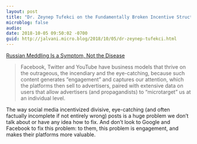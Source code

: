 ```yaml
---
layout: post
title: "Dr. Zeynep Tufekci on the Fundamentally Broken Incentive Structure in Social Media Business Models"
microblog: false
audio: 
date: 2018-10-05 09:50:02 -0700
guid: http://jalvani.micro.blog/2018/10/05/dr-zeynep-tufekci.html
---
```

[Russian Meddling Is a Symptom, Not the Disease](https://www.nytimes.com/2018/10/03/opinion/midterms-facebook-foreign-meddling.html)

>Facebook, Twitter and YouTube have business models that thrive on the outrageous, the incendiary and the eye-catching, because such content generates “engagement” and captures our attention, which the platforms then sell to advertisers, paired with extensive data on users that allow advertisers (and propagandists) to “microtarget” us at an individual level.

The way social media incentivized divisive, eye-catching (and often factually incomplete if not entirely wrong) posts is a huge problem we don’t talk about or have any idea how to fix. And don’t look to Google and Facebook to fix this problem: to them, this problem is engagement, and makes their platforms more valuable.
